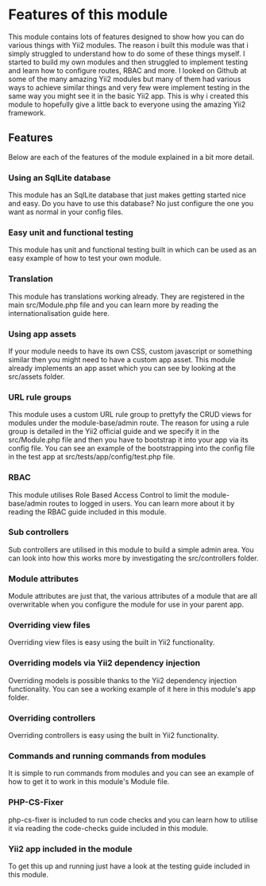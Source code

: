 # Features of this module

This module contains lots of features designed to show how you can do various things with Yii2 modules. The reason i built this module was that i simply struggled to understand how to do some of these things myself. I started to build my own modules and then struggled to implement testing and learn how to configure routes, RBAC and more. I looked on Github at some of the many amazing Yii2 modules but many of them had various ways to achieve similar things and very few were implement testing in the same way you might see it in the basic Yii2 app. This is why i created this module to hopefully give a little back to everyone using the amazing Yii2 framework.

## Features

Below are each of the features of the module explained in a bit more detail.

### Using an SqlLite database

This module has an SqlLite database that just makes getting started nice and easy. Do you have to use this database? No just configure the one you want as normal in your config files.

### Easy unit and functional testing

This module has unit and functional testing built in which can be used as an easy example of how to test your own module.

### Translation

This module has translations working already. They are registered in the main src/Module.php file and you can learn more by reading the internationalisation guide here.

### Using app assets

If your module needs to have its own CSS, custom javascript or something similar then you might need to have a custom app asset. This module already implements an app asset which you can see by looking at the src/assets folder.

### URL rule groups

This module uses a custom URL rule group to prettyfy the CRUD views for modules under the module-base/admin route. The reason for using a rule group is detailed in the Yii2 official guide and we specify it in the src/Module.php file and then you have to bootstrap it into your app via its config file. You can see an example of the bootstrapping into the config file in the test app at src/tests/app/config/test.php file.

### RBAC

This module utilises Role Based Access Control to limit the module-base/admin routes to logged in users. You can learn more about it by reading the RBAC guide included in this module.

### Sub controllers

Sub controllers are utilised in this module to build a simple admin area. You can look into how this works more by investigating the src/controllers folder.

### Module attributes

Module attributes are just that, the various attributes of a module that are all overwritable when you configure the module for use in your parent app.

### Overriding view files

Overriding view files is easy using the built in Yii2 functionality.

### Overriding models via Yii2 dependency injection

Overriding models is possible thanks to the Yii2 dependency injection functionality. You can see a working example of it here in this module's app folder.

### Overriding controllers

Overriding controllers is easy using the built in Yii2 functionality.

### Commands and running commands from modules

It is simple to run commands from modules and you can see an example of how to get it to work in this module's Module file.

### PHP-CS-Fixer

php-cs-fixer is included to run code checks and you can learn how to utilise it via reading the code-checks guide included in this module.

### Yii2 app included in the module

To get this up and running just have a look at the testing guide included in this module.